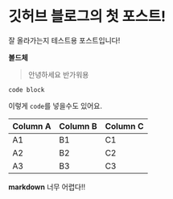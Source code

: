 # 깃허브 블로그의 첫 포스트!

잘 올라가는지 테스트용 포스트입니다!

**볼드체** 

> 안녕하세요
> 반가워용
```
code block
```
이렇게 `code`를 넣을수도 있어요.

Column A | Column B | Column C
---------|----------|---------
 A1 | B1 | C1
 A2 | B2 | C2
 A3 | B3 | C3

**markdown** 너무 어렵다!!